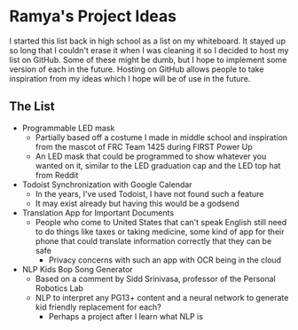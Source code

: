 # Ramya's Project Ideas

I started this list back in high school as a list on my whiteboard. It stayed up so long that I couldn't erase it when I was cleaning it so I decided to host my list on GitHub. Some of these might be dumb, but I hope to implement some version of each in the future. Hosting on GitHub allows people to take inspiration from my ideas which I hope will be of use in the future. 


## The List

- Programmable LED mask
	- Partially based off a costume I made in middle school and inspiration from the mascot of FRC Team 1425 during FIRST Power Up
	- An LED mask that could be programmed to show whatever you wanted on it, similar to the LED graduation cap and the LED top hat from Reddit
- Todoist Synchronization with Google Calendar
	- In the years, I've used Todoist, I have not found such a feature
	- It may exist already but having this would be a godsend
- Translation App for Important Documents
	- People who come to United States that can't speak English still need to do things like taxes or taking medicine, some kind of app for their phone that could translate information correctly that they can be safe
		- Privacy concerns with such an app with OCR being in the cloud 
- NLP Kids Bop Song Generator
	- Based on a comment by Sidd Srinivasa, professor of the Personal Robotics Lab
	- NLP to interpret any PG13+ content and a neural network to generate kid friendly replacement for each?
		- Perhaps a project after I learn what NLP is
